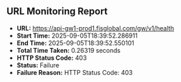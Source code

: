 ## URL Monitoring Report

- **URL:** https://api-gw1-prod1.fisglobal.com/gw/v1/health
- **Start Time:** 2025-09-05T18:39:52.286911
- **End Time:** 2025-09-05T18:39:52.550101
- **Total Time Taken:** 0.26319 seconds
- **HTTP Status Code:** 403
- **Status:** Failure
- **Failure Reason:** HTTP Status Code: 403
